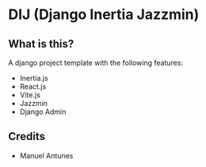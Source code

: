 # DIJ (Django Inertia Jazzmin)

## What is this?
A django project template with the following features:
- Inertia.js
- React.js
- Vite.js
- Jazzmin
- Django Admin

## Credits
- Manuel Antunes